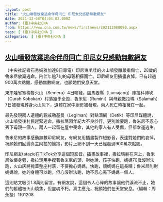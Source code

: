 ```yaml
---
layout: post
title: "火山噴發放棄逃命伴母同亡 印尼女兒感動無數網友"
date: 2021-12-08T04:04:02.000Z
author: (臺)中央社CNA
from: https://www.cna.com.tw/news/firstnews/202112080090.aspx
tags: [ (臺)中央社CNA ]
categories: [ (臺)中央社CNA ]
---
```

<!--1638936242000-->
[火山噴發放棄逃命伴母同亡 印尼女兒感動無數網友](https://www.cna.com.tw/news/firstnews/202112080090.aspx)
------

<div>
<div></div><div><p>（中央社記者石秀娟雅加達8日專電）印尼東爪哇的火山噴發釀嚴重傷亡，28歲的魯米尼放棄逃命，陪伴年逾7旬的母親相擁而亡。印尼網友用插畫哀悼，已有超過900萬次點閱，感動無數網友，也願她們安息天堂。</p><p>東爪哇省塞梅魯火山（Semeru）4日噴發，盧馬姜縣（Lumajang）庫拉科博坎（Curah Kobokan）村落幾乎全毀，魯米尼（Rumini）與母親撒拉瑪（Salamah）7日被發現葬身火山灰下，遺體在家中廚房被發現，兩人死亡時相擁在一起。</p><p>最先發現兩人遺體的親戚勒基曼（Legiman）對點滴網（Detik）等印尼媒體說，火山噴發後村民趕緊逃命，撒拉瑪因年紀大不良於行，更別說要跑，魯米尼不忍心丟下母親一個人，兩人一起留在屋中喪命，其他的家人有人受傷，但都幸運逃生。</p><p>魯米尼的故事感動無數印尼網友，有網友用插畫製作短影音，表達對她們的哀悼，祝願她們回歸真主阿拉的懷抱，影片上網不到一天已經超過900萬次點閱。</p><p>印尼網友tatazie在TikTok分享這個短影音。插畫故事裡，撒拉瑪躺在床上，魯米尼依偎身旁，撒拉瑪用手摸著魯米尼的頭，對她說，孩子快跑，媽媽70歲沒辦法跑，火山灰將掩蓋整座村落，不要擔心媽媽，快跑，讓媽媽在這長眠；魯米尼則對媽媽說，她的身體可以跑，但心沒辦法跑，她不忍心丟下媽媽一個人。</p><p>這則貼文吸引1.8萬則留言。有網友說，這個令人心碎的故事讓他們淚流不止，她們的軀體被火山燒焦，但靈魂不朽。真主應允，祝願她們在天堂安息。（編輯：周永捷）1101208</p></div>
</div>
